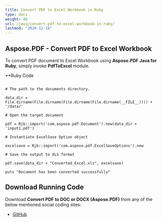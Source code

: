 ```yaml
---
title: Convert PDF to Excel Workbook in Ruby
type: docs
weight: 40
url: /java/convert-pdf-to-excel-workbook-in-ruby/
lastmod: "2020-12-16"
---
```



## Aspose.PDF - Convert PDF to Excel Workbook
To convert PDF document to Excel Workbook using **Aspose.PDF Java for Ruby**, simply invoke **PdfToExcel** module.

**Ruby Code
```

# The path to the documents directory.

data_dir = File.dirname(File.dirname(File.dirname(File.dirname(__FILE__)))) + '/data/'

# Open the target document

pdf = Rjb::import('com.aspose.pdf.Document').new(data_dir + 'input1.pdf')

# Instantiate ExcelSave Option object

excelsave = Rjb::import('com.aspose.pdf.ExcelSaveOptions').new

# Save the output to XLS format

pdf.save(data_dir + "Converted_Excel.xls", excelsave)

puts "Document has been converted successfully"
```



## Download Running Code
Download **Convert PDF to DOC or DOCX (Aspose.PDF)** from any of the below mentioned social coding sites:

- [GitHub](https://github.com/aspose-pdf/Aspose.PDF-for-Java/tree/master/Plugins/Aspose_Pdf_Java_for_Ruby/lib/asposepdfjava/Converter/pdftoexcel.rb)
